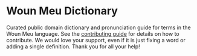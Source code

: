 
# Woun Meu Dictionary

Curated public domain dictionary and pronunciation guide for terms in the Woun Meu language. See the [contributing guide](https://github.com/drumworkteam/term/blob/make/.github/contributing.md) for details on how to contribute. We would love your support, even if it is just fixing a word or adding a single definition. Thank you for all your help!
